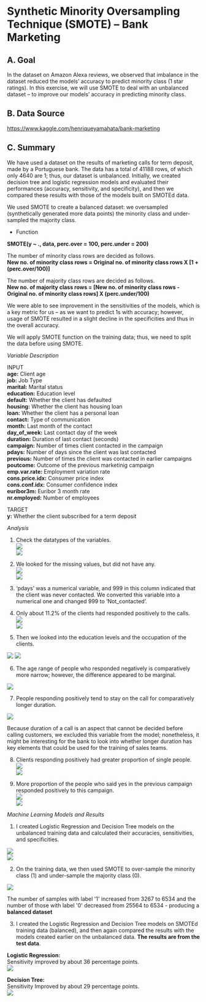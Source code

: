 # Synthetic Minority Oversampling Technique (SMOTE) – Bank Marketing

## A. Goal  
In the dataset on Amazon Alexa reviews, we observed that imbalance in the dataset reduced the models’ accuracy to predict minority class (1 star ratings). In this exercise, we will use SMOTE to deal with an unbalanced dataset – to improve our models’ accuracy in predicting minority class.

## B. Data Source  
https://www.kaggle.com/henriqueyamahata/bank-marketing

## C. Summary  
We have used a dataset on the results of marketing calls for term deposit, made by a Portuguese bank. The data has a total of 41188 rows, of which only 4640 are 1; thus, our dataset is unbalanced. Initially, we created decision tree and logistic regression models and evaluated their performances (accuracy, sensitivity, and specificity), and then we compared these results with those of the models built on SMOTEd data.  

We used SMOTE to create a balanced dataset: we oversampled (synthetically generated more data points) the minority class and under-sampled the majority class.

- Function

**SMOTE(y ~ ., data, perc.over = 100, perc.under = 200)**  
  
The number of minority class rows are decided as follows.  
**New no. of minority class rows = Original no. of minority class rows X [1 + (perc.over/100)]**
  
The number of majority class rows are decided as follows.  
**New no. of majority class rows = [New no. of minority class rows - Original no. of minority class rows] X (perc.under/100)**  
  
We were able to see improvement in the sensitivities of the models, which is a key metric for us – as we want to predict 1s with accuracy; however, usage of SMOTE resulted in a slight decline in the specificities and thus in the overall accuracy.  
  
We will apply SMOTE function on the training data; thus, we need to split the data before using SMOTE.  

_Variable Description_

INPUT  
**age:** Client age  
**job:** Job Type  
**marital:** Marital status  
**education:** Education level  
**default:** Whether the client has defaulted  
**housing:** Whether the client has housing loan  
**loan:** Whether the client has a personal loan  
**contact:** Type of communication  
**month:** Last month of the contact  
**day_of_week:** Last contact day of the week  
**duration:** Duration of last contact (seconds)  
**campaign:** Number of times client contacted in the campaign  
**pdays:** Number of days since the client was last contacted  
**previous:** Number of times the client was contacted in earlier campaigns  
**poutcome:** Outcome of the previous marketinig campaign  
**emp.var.rate:** Employment variation rate  
**cons.price.idx:** Consumer price index  
**cons.conf.idx:** Consumer confidence index  
**euribor3m:** Euribor 3 month rate  
**nr.employed:** Number of employees 

TARGET  
**y:** Whether the client subscribed for a term deposit  

_Analysis_  

1. Check the datatypes of the variables.  
![](SMOTE_Images/data_types.png)  
![](SMOTE_Images/DataTypes.png)

2. We looked for the missing values, but did not have any.  
![](SMOTE_Images/missing_vals.png)  
![](SMOTE_Images/Missing_Values.png)

3. ‘pdays’ was a numerical variable, and 999 in this column indicated that the client was never contacted. We converted this variable into a numerical one and changed 999 to ‘Not_contacted’.  

4. Only about 11.2% of the clients had responded positively to the calls.  
![](SMOTE_Images/client_responses.png)  
![](SMOTE_Images/Client_Response.png)

5. Then we looked into the education levels and the occupation of the clients.  

![](SMOTE_Images/client_education.png)
![](SMOTE_Images/client_occupation.png)

6. The age range of people who responded negatively is comparatively more narrow; however, the difference appeared to be marginal.  

![](SMOTE_Images/age_dist.png)

7. People responding positively tend to stay on the call for comparatively longer duration.  

![](SMOTE_Images/duration_dist.png)

Because duration of a call is an aspect that cannot be decided before calling customers, we excluded this variable from the model; nonetheless, it might be interesting for the bank to look into whether longer duration has key elements that could be used for the training of sales teams.  

8. Clients responding positively had greater proportion of single people.  
![](SMOTE_Images/marital_status.png)  
![](SMOTE_Images/Marital_Status.png)

9. More proportion of the people who said yes in the previous campaign responded positively to this campaign.  
![](SMOTE_Images/prev_outcome.png)  
![](SMOTE_Images/Previous_Outcome.png)

_Machine Learning Models and Results_

1. I created Logistic Regression and Decision Tree models on the unbalanced training data and calculated their accuracies, sensitivities, and specificities.  

![](SMOTE_Images/building1.png)  
![](SMOTE_Images/building2.png)  

2. On the training data, we then used SMOTE to over-sample the minority class (1) and under-sample the majority class (0).  

![](SMOTE_Images/SMOTEd.png)  

The number of samples with label '1' increased from 3267 to 6534 and the number of those with label '0' decreased from 25564 to 6534 - producing a **balanced dataset**

3. I created the Logistic Regression and Decision Tree models on SMOTEd training data (balanced), and then again compared the results with the models created earlier on the unbalanced data. **The results are from the test data**.  

**Logistic Regression:**  
Sensitivity improved by about 36 percentage points.  
![](SMOTE_Images/LogisticRegression_Improvement.png)  

**Decision Tree:**  
Sensitivity Improved by about 29 percentage points.  
![](SMOTE_Images/DecisionTree_Improvement.png)

